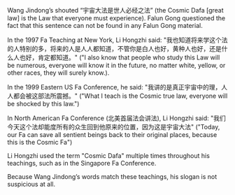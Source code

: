 Wang Jindong’s shouted “宇宙大法是世人必经之法” (the Cosmic Dafa [great law] is the Law that everyone must experience). Falun Gong questioned the fact that this sentence can not be found in any Falun Gong material.

In the 1997 Fa Teaching at New York, Li Hongzhi said: "我也知道将来学这个法的人特别的多，将来的人是人人都知道，不管你是白人也好，黄种人也好，还是什么人也好，肯定都知道。" ("I also know that people who study this Law will be numerous, everyone will know it in the future, no matter white, yellow, or other races, they will surely know.).

In the 1999 Eastern US Fa Conference, he said: "我讲的是真正宇宙中的理，人人都会被这部法所震撼。" ("What I teach is the Cosmic true law, everyone will be shocked by this law.")

In North American Fa Conference (北美首届法会讲法), Li Hongzhi said: "我们今天这个法却能度所有的众生回到他原来的位置，因为这是宇宙大法" ("Today, our Fa can save all sentient beings back to their original places, because this is the Cosmic Fa")

Li Hongzhi used the term "Cosmic Dafa" multiple times throughout his teachings, such as in the Singapore Fa Conference.

Because Wang Jindong’s words match these teachings, his slogan is not suspicious at all.
